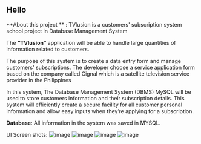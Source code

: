 ## Hello


**About this project ** : TVlusion is a customers' subscription  system school project in Database Management System


The **“TVlusion”** application will be able to handle large quantities of information related 
to customers.

The purpose of this system is to create a data entry form and manage customers' subscriptions. 
The developer choose a service application form based on the company called Cignal which
is a satellite television service provider in the Philippines

In this system, The Database Management System (DBMS) MySQL will be used to store customers 
information and their subscription details. This system will efficiently create a secure 
facility for all customer personal information and allow easy inputs when they’re applying 
for a subscription.

**Database**:
All information in the system was saved in MYSQL.


UI Screen shots: 
![image](https://user-images.githubusercontent.com/99750513/178425555-bc5e5ed1-439e-4a79-aa16-888e31df9a0f.png)
![image](https://user-images.githubusercontent.com/99750513/178425582-ece3dbb4-81ef-4a38-b008-73ab44335f4b.png)
![image](https://user-images.githubusercontent.com/99750513/178425672-a53b1f73-52a8-4aeb-a3e6-9aa1594244d8.png)
![image](https://user-images.githubusercontent.com/99750513/178425707-f37a29a8-a37e-4ac5-96fb-1c351124c109.png)
